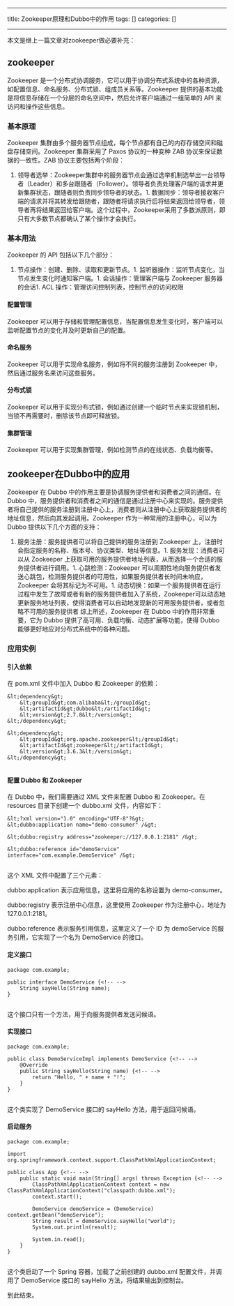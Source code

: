 
--- 
title:  Zookeeper原理和Dubbo中的作用 
tags: []
categories: [] 

---
本文是继上一篇文章对zookeeper做必要补充：

## zookeeper

Zookeeper 是一个分布式协调服务，它可以用于协调分布式系统中的各种资源，如配置信息、命名服务、分布式锁、组成员关系等。Zookeeper 提供的基本功能是将信息存储在一个分层的命名空间中，然后允许客户端通过一组简单的 API 来访问和操作这些信息。

### 基本原理

Zookeeper 集群由多个服务器节点组成，每个节点都有自己的内存存储空间和磁盘存储空间。Zookeeper 集群采用了 Paxos 协议的一种变种 ZAB 协议来保证数据的一致性。ZAB 协议主要包括两个阶段：
1. 领导者选举：Zookeeper集群中的服务器节点会通过选举机制选举出一台领导者（Leader）和多台跟随者（Follower）。领导者负责处理客户端的请求并更新集群状态，跟随者则负责同步领导者的状态。1. 数据同步：领导者接收客户端的请求并将其转发给跟随者，跟随者将请求执行后将结果返回给领导者，领导者再将结果返回给客户端。这个过程中，Zookeeper采用了多数派原则，即只有大多数节点都确认了某个操作才会执行。
### 基本用法

Zookeeper 的 API 包括以下几个部分：
1. 节点操作：创建、删除、读取和更新节点。1. 监听器操作：监听节点变化，当节点发生变化时通知客户端。1. 会话操作：管理客户端与 Zookeeper 服务器的会话1. ACL 操作：管理访问控制列表，控制节点的访问权限
#### 配置管理

Zookeeper 可以用于存储和管理配置信息，当配置信息发生变化时，客户端可以监听配置节点的变化并及时更新自己的配置。

#### 命名服务

Zookeeper 可以用于实现命名服务，例如将不同的服务注册到 Zookeeper 中，然后通过服务名来访问这些服务。

#### 分布式锁

Zookeeper 可以用于实现分布式锁，例如通过创建一个临时节点来实现锁机制，当锁不再需要时，删除该节点即可释放锁。

#### 集群管理

Zookeeper 可以用于实现集群管理，例如检测节点的在线状态、负载均衡等。

## zookeeper在Dubbo中的应用

Zookeeper 在 Dubbo 中的作用主要是协调服务提供者和消费者之间的通信。在 Dubbo 中，服务提供者和消费者之间的通信是通过注册中心来实现的。服务提供者将自己提供的服务注册到注册中心上，消费者则从注册中心上获取服务提供者的地址信息，然后向其发起调用。Zookeeper 作为一种常用的注册中心，可以为 Dubbo 提供以下几个方面的支持：
1. 服务注册：服务提供者可以将自己提供的服务注册到 Zookeeper 上，注册时会指定服务的名称、版本号、协议类型、地址等信息。1. 服务发现：消费者可以从 Zookeeper 上获取可用的服务提供者地址列表，从而选择一个合适的服务提供者进行调用。1. 心跳检测：Zookeeper 可以周期性地向服务提供者发送心跳包，检测服务提供者的可用性，如果服务提供者长时间未响应，Zookeeper 会将其标记为不可用。1. 动态切换：如果一个服务提供者在运行过程中发生了故障或者有新的服务提供者加入了系统，Zookeeper可以动态地更新服务地址列表，使得消费者可以自动地发现新的可用服务提供者，或者忽略不可用的服务提供者
综上所述，Zookeeper 在 Dubbo 中的作用非常重要，它为 Dubbo 提供了高可用、负载均衡、动态扩展等功能，使得 Dubbo 能够更好地应对分布式系统中的各种问题。

### 应用实例

#### 引入依赖

在 pom.xml 文件中加入 Dubbo 和 Zookeeper 的依赖：

```
&lt;dependency&gt;
    &lt;groupId&gt;com.alibaba&lt;/groupId&gt;
    &lt;artifactId&gt;dubbo&lt;/artifactId&gt;
    &lt;version&gt;2.7.8&lt;/version&gt;
&lt;/dependency&gt;

&lt;dependency&gt;
    &lt;groupId&gt;org.apache.zookeeper&lt;/groupId&gt;
    &lt;artifactId&gt;zookeeper&lt;/artifactId&gt;
    &lt;version&gt;3.6.3&lt;/version&gt;
&lt;/dependency&gt;


```

#### 配置 Dubbo 和 Zookeeper

在 Dubbo 中，我们需要通过 XML 文件来配置 Dubbo 和 Zookeeper。在 resources 目录下创建一个 dubbo.xml 文件，内容如下：

```
&lt;?xml version="1.0" encoding="UTF-8"?&gt;
&lt;dubbo:application name="demo-consumer" /&gt;

&lt;dubbo:registry address="zookeeper://127.0.0.1:2181" /&gt;

&lt;dubbo:reference id="demoService" interface="com.example.DemoService" /&gt;


```

这个 XML 文件中配置了三个元素：

dubbo:application 表示应用信息，这里将应用的名称设置为 demo-consumer。

dubbo:registry 表示注册中心信息，这里使用 Zookeeper 作为注册中心，地址为 127.0.0.1:2181。

dubbo:reference 表示服务引用信息，这里定义了一个 ID 为 demoService 的服务引用，它实现了一个名为 DemoService 的接口。

#### 定义接口

```
package com.example;

public interface DemoService {<!-- -->
    String sayHello(String name);
}


```

这个接口只有一个方法，用于向服务提供者发送问候语。

#### 实现接口

```
package com.example;

public class DemoServiceImpl implements DemoService {<!-- -->
    @Override
    public String sayHello(String name) {<!-- -->
        return "Hello, " + name + "!";
    }
}


```

这个类实现了 DemoService 接口的 sayHello 方法，用于返回问候语。

#### 启动服务

```
package com.example;

import org.springframework.context.support.ClassPathXmlApplicationContext;

public class App {<!-- -->
    public static void main(String[] args) throws Exception {<!-- -->
        ClassPathXmlApplicationContext context = new ClassPathXmlApplicationContext("classpath:dubbo.xml");
        context.start();

        DemoService demoService = (DemoService) context.getBean("demoService");
        String result = demoService.sayHello("world");
        System.out.println(result);

        System.in.read();
    }
}


```

这个类启动了一个 Spring 容器，加载了之前创建的 dubbo.xml 配置文件，并调用了 DemoService 接口的 sayHello 方法，将结果输出到控制台。

到此结束。
